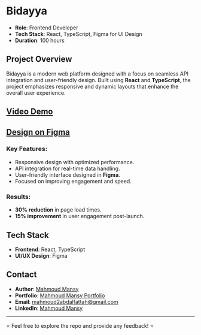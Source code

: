 # Bidayya

-  **Role**: Frontend Developer  
-  **Tech Stack**: React, TypeScript, Figma for UI Design  
-  **Duration**: 100 hours  

## Project Overview

Bidayya is a modern web platform designed with a focus on seamless API integration and user-friendly design. Built using **React** and **TypeScript**, the project emphasizes responsive and dynamic layouts that enhance the overall user experience.

## [Video Demo](https://drive.google.com/file/d/1FmvVYhHYj1IXrydb9UICKLm2YkPrU7n0/view?usp=sharing)
## [Design on Figma](https://www.figma.com/design/VV5BG6fIhB9HenK2CfaHEE/Bidayya_V1-(Copy)?node-id=1-2664&node-type=frame&t=UiO7c7fJf8FLad7W-0)

### Key Features:
- Responsive design with optimized performance.
- API integration for real-time data handling.
- User-friendly interface designed in **Figma**.
- Focused on improving engagement and speed.

### Results:
- **30% reduction** in page load times.
- **15% improvement** in user engagement post-launch.


## Tech Stack

- **Frontend**: React, TypeScript
- **UI/UX Design**: Figma

## Contact

- **Author**: [Mahmoud Mansy](https://github.com/MMansy19)
- **Portfolio**: [Mahmoud Mansy Portfolio](https://mahmoud-mansy-portfolio.netlify.app/)
- **Email**: [mahmoud2abdalfattah@gmail.com](mailto:mahmoud2abdalfattah@gmail.com)
- **LinkedIn**: [Mahmoud Mansy](https://www.linkedin.com/in/mahmoud-mansy-a189a5232)

---
⭐ Feel free to explore the repo and provide any feedback! ⭐
